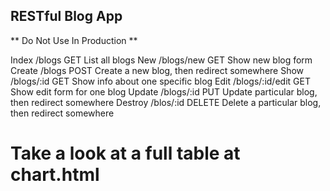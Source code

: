## RESTful Blog App

** Do Not Use In Production **

Index	/blogs	        GET	    List all blogs
New	    /blogs/new	    GET	    Show new blog form
Create	/blogs	        POST	Create a new blog, then redirect somewhere
Show	/blogs/:id	    GET	    Show info about one specific blog
Edit	/blogs/:id/edit	GET	    Show edit form for one blog
Update	/blogs/:id	    PUT	    Update particular blog, then redirect somewhere
Destroy	/blos/:id	    DELETE	Delete a particular blog, then redirect somewhere

# Take a look at a full table at chart.html 